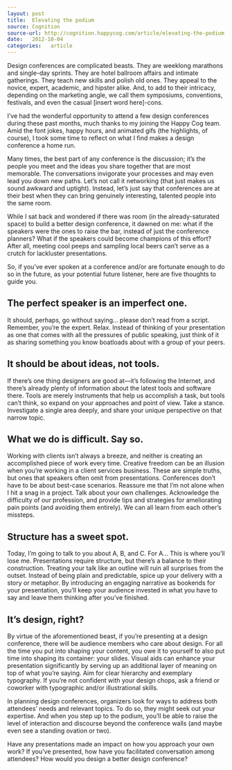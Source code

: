 ```yaml
---
layout: post
title:  Elevating the podium
source: Cognition
source-url: http://cognition.happycog.com/article/elevating-the-podium
date:   2012-10-04
categories:   article
---
```


Design conferences are complicated beasts. They are weeklong marathons and single-day sprints. They are hotel ballroom affairs and intimate gatherings. They teach new skills and polish old ones. They appeal to the novice, expert, academic, and hipster alike. And, to add to their intricacy, depending on the marketing angle, we call them symposiums, conventions, festivals, and even the casual [insert word here]-cons.

I’ve had the wonderful opportunity to attend a few design conferences during these past months, much thanks to my joining the Happy Cog team. Amid the font jokes, happy hours, and animated gifs (the highlights, of course), I took some time to reflect on what I find makes a design conference a home run.

Many times, the best part of any conference is the discussion; it’s the people you meet and the ideas you share together that are most memorable. The conversations invigorate your processes and may even lead you down new paths. Let’s not call it networking (that just makes us sound awkward and uptight). Instead, let’s just say that conferences are at their best when they can bring genuinely interesting, talented people into the same room.

While I sat back and wondered if there was room (in the already-saturated space) to build a better design conference, it dawned on me: what if the speakers were the ones to raise the bar, instead of just the conference planners? What if the speakers could become champions of this effort? After all, meeting cool peeps and sampling local beers can’t serve as a crutch for lackluster presentations.

So, if you’ve ever spoken at a conference and/or are fortunate enough to do so in the future, as your potential future listener, here are five thoughts to guide you.

## The perfect speaker is an imperfect one.

It should, perhaps, go without saying… please don’t read from a script. Remember, you’re the expert. Relax. Instead of thinking of your presentation as one that comes with all the pressures of public speaking, just think of it as sharing something you know boatloads about with a group of your peers.

## It should be about ideas, not tools.

If there’s one thing designers are good at—it’s following the Internet, and there’s already plenty of information about the latest tools and software there. Tools are merely instruments that help us accomplish a task, but tools can’t think, so expand on your approaches and point of view. Take a stance. Investigate a single area deeply, and share your unique perspective on that narrow topic.

## What we do is difficult. Say so.

Working with clients isn’t always a breeze, and neither is creating an accomplished piece of work every time. Creative freedom can be an illusion when you’re working in a client services business. These are simple truths, but ones that speakers often omit from presentations. Conferences don’t have to be about best-case scenarios. Reassure me that I’m not alone when I hit a snag in a project. Talk about your own challenges. Acknowledge the difficulty of our profession, and provide tips and strategies for ameliorating pain points (and avoiding them entirely). We can all learn from each other’s missteps.

## Structure has a sweet spot.

Today, I’m going to talk to you about A, B, and C. For A… This is where you’ll lose me. Presentations require structure, but there’s a balance to their construction. Treating your talk like an outline will ruin all surprises from the outset. Instead of being plain and predictable, spice up your delivery with a story or metaphor. By introducing an engaging narrative as bookends for your presentation, you’ll keep your audience invested in what you have to say and leave them thinking after you’ve finished.

## It’s design, right?

By virtue of the aforementioned beast, if you’re presenting at a design conference, there will be audience members who care about design. For all the time you put into shaping your content, you owe it to yourself to also put time into shaping its container: your slides. Visual aids can enhance your presentation significantly by serving up an additional layer of meaning on top of what you’re saying. Aim for clear hierarchy and exemplary typography. If you’re not confident with your design chops, ask a friend or coworker with typographic and/or illustrational skills.

In planning design conferences, organizers look for ways to address both attendees’ needs and relevant topics. To do so, they might seek out your expertise. And when you step up to the podium, you’ll be able to raise the level of interaction and discourse beyond the conference walls (and maybe even see a standing ovation or two).

Have any presentations made an impact on how you approach your own work? If you’ve presented, how have you facilitated conversation among attendees? How would you design a better design conference?
